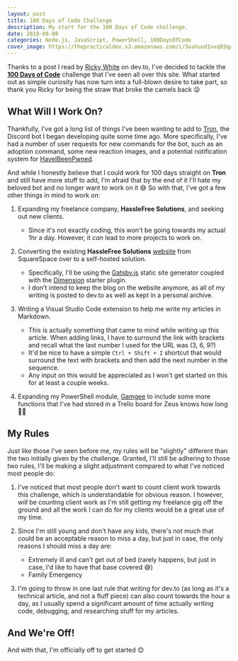 ```yaml
---
layout: post
title: 100 Days of Code Challenge
description: My start for the 100 Days of Code challenge.
date: 2018-08-08
categories: Node.js, JavaScript, PowerShell, 100DaysOfCode
cover_image: https://thepracticaldev.s3.amazonaws.com/i/3vahuud1vxq03qpds5kg.jpg
---
```


Thanks to a post I read by [Ricky White][0] on dev.to, I've decided to tackle the **[100 Days of Code][1]** challenge that I've seen all over this site. What started out as simple curiosity has now turn into a full-blown desire to take part, so thank you Ricky for being the straw that broke the camels back 😜

## What Will I Work On?

Thankfully, I've got a long list of things I've been wanting to add to [Tron][2], the Discord bot I began developing quite some time ago. More specifically, I've had a number of user requests for new commands for the bot, such as an adoption command, some new reaction images, and a potential notification system for [HaveIBeenPwned][3].

And while I honestly believe that I could work for 100 days straight on **Tron** and still have more stuff to add, I'm afraid that by the end of it I'll hate my beloved bot and no longer want to work on it 😅 So with that, I've got a few other things in mind to work on:

1. Expanding my freelance company, **HassleFree Solutions**, and seeking out new clients.

   - Since it's not exactly coding, this won't be going towards my actual 1hr a day. However, it _can_ lead to more projects to work on.

2. Converting the existing **HassleFree Solutions** [website][4] from SquareSpace over to a self-hosted solution.

   - Specifically, I'll be using the [Gatsby.js][5] static site generator coupled with the [Dimension][6] starter plugin.
   - I don't intend to keep the blog on the website anymore, as all of my writing is posted to dev.to as well as kept in a personal archive.

3. Writing a Visual Studio Code extension to help me write my articles in Markdown.

   - This is actually something that came to mind while writing up this article. When adding links, I have to surround the link with brackets and recall what the last number I used for the URL was (3, 6, 9?)
   - It'd be nice to have a simple `Ctrl + Shift + I` shortcut that would surround the text with brackets and then add the next number in the sequence.
   - Any input on this would be appreciated as I won't get started on this for at least a couple weeks.

4. Expanding my PowerShell module, [Gamgee][7] to include some more functions that I've had stored in a Trello board for Zeus knows how long 🤦‍♂️

## My Rules

Just like those I've seen before me, my rules will be "slightly" different than the two initially given by the challenge. Granted, I'll still be adhering to those two rules, I'll be making a slight adjustment compared to what I've noticed most people do:

1. I've noticed that most people don't want to count client work towards this challenge, which is understandable for obvious reason. I however, _will_ be counting client work as I'm still getting my freelance gig off the ground and all the work I can do for my clients would be a great use of my time.

2. Since I'm still young and don't have any kids, there's not much that could be an acceptable reason to miss a day, but just in case, the only reasons I should miss a day are:

   - Extremely ill and can't get out of bed (rarely happens, but just in case, I'd like to have that base covered 😅)
   - Family Emergency

3. I'm going to throw in one last rule that writing for dev.to (as long as it's a technical article, and not a fluff piece) can also count towards the hour a day, as I usually spend a significant amount of time actually writing code, debugging, and researching stuff for my articles.

## And We're Off!

And with that, I'm officially off to get started 😊

[0]: https://dev.to/endlesstrax/my-100daysofcode-challenge-1bo
[1]: https://www.100daysofcode.com
[2]: https://github.com/HF-Solutions/Tron
[3]: https://haveibeenpwned.com
[4]: https://hasslefree.solutions
[5]: https://www.gatsbyjs.org/
[6]: https://github.com/ChangoMan/gatsby-starter-dimension
[7]: https://github.com/Alcha/Gamgee
